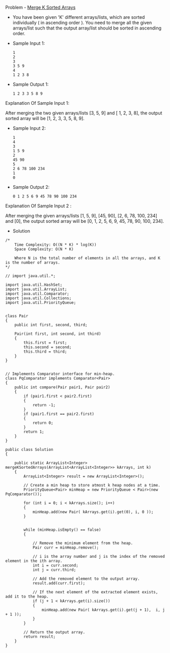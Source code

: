 Problem - [Merge K Sorted Arrays](https://www.codingninjas.com/codestudio/problems/merge-k-sorted-arrays_975379?leftPanelTab=2)

- You have been given 'K' different arrays/lists, which are sorted individually ( in ascending order ). You need to merge all the given arrays/list such that the output array/list should be sorted in ascending order.

- Sample Input 1:

      1
      2
      3 
      3 5 9 
      4 
      1 2 3 8   

- Sample Output 1:

      1 2 3 3 5 8 9 

Explanation Of Sample Input 1:

After merging the two given arrays/lists [3, 5, 9] and [ 1, 2, 3, 8], the output sorted array will be [1, 2, 3, 3, 5, 8, 9].

- Sample Input 2:

      1
      4
      3
      1 5 9
      2
      45 90
      5
      2 6 78 100 234
      1
      0

- Sample Output 2:

      0 1 2 5 6 9 45 78 90 100 234

Explanation Of Sample Input 2 :

After merging the given arrays/lists [1, 5, 9], [45, 90], [2, 6, 78, 100, 234] and [0], the output sorted array will be [0, 1, 2, 5, 6, 9, 45, 78, 90, 100, 234].

- Solution

```
/*
    Time Complexity: O((N * K) * log(K)) 
    Space Complexity: O(N * K)
    
    Where N is the total number of elements in all the arrays, and K is the number of arrays.
*/

// import java.util.*;

import java.util.HashSet;
import java.util.ArrayList;
import java.util.Comparator;
import java.util.Collections;
import java.util.PriorityQueue;


class Pair 
{
    public int first, second, third;

    Pair(int first, int second, int third) 
    {
        this.first = first;
        this.second = second;
        this.third = third;
    }
}


// Implements Comparator interface for min-heap.
class PqComparator implements Comparator<Pair> 
{
    public int compare(Pair pair1, Pair pair2) 
    {
        if (pair1.first < pair2.first) 
        {
            return -1;
        }
        if (pair1.first == pair2.first) 
        {
            return 0;
        }
        return 1;
    }
}

public class Solution 
{

    public static ArrayList<Integer> mergeKSortedArrays(ArrayList<ArrayList<Integer>> kArrays, int k) 
    {
        ArrayList<Integer> result = new ArrayList<Integer>();

        // Create a min heap to store atmost k heap nodes at a time.
        PriorityQueue<Pair> minHeap = new PriorityQueue < Pair>(new PqComparator());

        for (int i = 0; i < kArrays.size(); i++) 
        {
            minHeap.add(new Pair( kArrays.get(i).get(0), i, 0 ));
        }


        while (minHeap.isEmpty() == false) 
        {

            // Remove the minimum element from the heap.
            Pair curr = minHeap.remove();

            // i is the array number and j is the index of the removed element in the ith array.
            int i = curr.second;
            int j = curr.third;

            // Add the removed element to the output array.
            result.add(curr.first);

            // If the next element of the extracted element exists, add it to the heap.
            if (j + 1 < kArrays.get(i).size()) 
            {
                minHeap.add(new Pair( kArrays.get(i).get(j + 1),  i, j + 1 ));
            }
        }

        // Return the output array.
        return result;
    }
}
```

